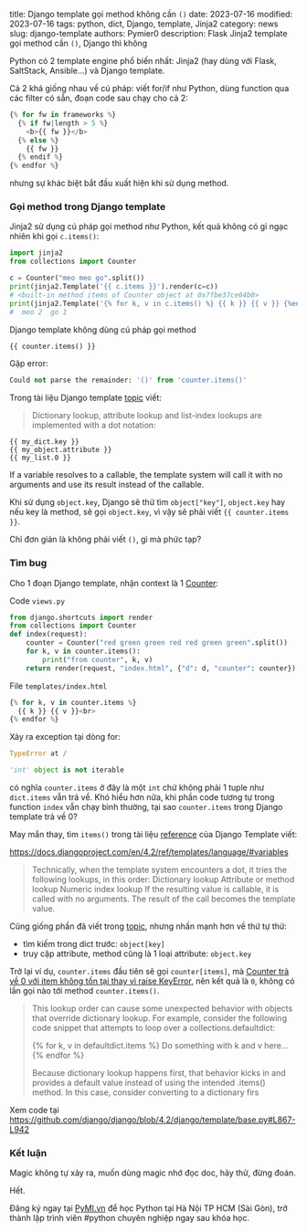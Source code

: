 title: Django template gọi method không cần `()`
date: 2023-07-16
modified: 2023-07-16
tags: python, dict, Django, template, Jinja2
category: news
slug: django-template
authors: Pymier0
description: Flask Jinja2 template gọi method cần `()`, Django thì không

Python có 2 template engine phổ biến nhất: Jinja2 (hay dùng với Flask, SaltStack, Ansible...) và Django template.

Cả 2 khá giống nhau về cú pháp: viết for/if như Python, dùng function qua các filter có sẵn, đoạn code sau chạy
cho cả 2:

```py
{% for fw in frameworks %}
  {% if fw|length > 5 %}
    <b>{{ fw }}</b>
  {% else %}
    {{ fw }}
  {% endif %}
{% endfor %}
```

nhưng sự khác biệt bắt đầu xuất hiện khi sử dụng method.

### Gọi method trong Django template

Jinja2 sử dụng cú pháp gọi method như Python, kết quả không có gì ngạc nhiên khi gọi `c.items()`:

```py
import jinja2
from collections import Counter

c = Counter("meo meo go".split())
print(jinja2.Template('{{ c.items }}').render(c=c))
# <built-in method items of Counter object at 0x7fbe37ce64b0>
print(jinja2.Template('{% for k, v in c.items() %} {{ k }} {{ v }} {%endfor%}').render(c=c))
#  meo 2  go 1
```


Django template không dùng cú pháp gọi method

```py
{{ counter.items() }}
```

Gặp error:
```py
Could not parse the remainder: '()' from 'counter.items()'
```

Trong tài liệu Django template [topic](https://docs.djangoproject.com/en/4.2/topics/templates/#variables) viết:

> Dictionary lookup, attribute lookup and list-index lookups are implemented with a dot notation:
  ```
  {{ my_dict.key }}
  {{ my_object.attribute }}
  {{ my_list.0 }}
  ```
  If a variable resolves to a callable, the template system will call it with no arguments and use its result instead of the callable.

Khi sử dụng `object.key`, Django sẽ thử tìm `object["key"]`, `object.key` hay nếu key là method, sẽ gọi `object.key`,
vì vậy sẽ phải viết `{{ counter.items }}`.

Chỉ đơn giản là không phải viết `()`, gì mà phức tạp?

### Tìm bug

Cho 1 đoạn Django template, nhận context là 1 [Counter]({filename}/counter.md):

Code `views.py`

```py
from django.shortcuts import render
from collections import Counter
def index(request):
    counter = Counter("red green green red red green green".split())
    for k, v in counter.items():
        print("from counter", k, v)
    return render(request, "index.html", {"d": d, "counter": counter})
```

File `templates/index.html`
```py
{% for k, v in counter.items %}
  {{ k }} {{ v }}<br>
{% endfor %}
```

Xảy ra exception tại dòng for:

```py
TypeError at /

'int' object is not iterable
```

có nghĩa `counter.items` ở đây là một `int` chứ không phải 1 tuple như `dict.items` vẫn trả về.
Khó hiểu hơn nữa, khi phần code tương tự trong function `index` vẫn chạy bình thường, tại sao `counter.items` trong Django template trả về 0?

May mắn thay, tìm `items()` trong tài liệu [reference](https://docs.djangoproject.com/en/4.2/ref/templates/language/) của Django Template viết:

<https://docs.djangoproject.com/en/4.2/ref/templates/language/#variables>

> Technically, when the template system encounters a dot, it tries the following lookups, in this order:
>     Dictionary lookup
>     Attribute or method lookup
>     Numeric index lookup
> If the resulting value is callable, it is called with no arguments. The result of the call becomes the template value.

Cũng giống phần đã viết trong [topic](https://docs.djangoproject.com/en/4.2/topics/templates/#variables), nhưng nhấn mạnh hơn về thứ tự thử:
- tìm kiếm trong dict trước: `object[key]`
- truy cập attribute, method cũng là 1 loại attribute: `object.key`

Trở lại ví dụ, `counter.items` đầu tiên sẽ gọi `counter[items]`,
mà [Counter trả về 0 với item không tồn tại thay vì raise KeyError]({filename}/counter.md), nên kết quả là `0`,
không có lần gọi nào tới method `counter.items()`.

> This lookup order can cause some unexpected behavior with objects that override dictionary lookup. For example, consider the following code snippet that attempts to loop over a collections.defaultdict:
>
> {% for k, v in defaultdict.items %}
>     Do something with k and v here...
> {% endfor %}
>
> Because dictionary lookup happens first, that behavior kicks in and provides a default value instead of using the intended .items() method. In this case, consider converting to a dictionary firs

Xem code tại <https://github.com/django/django/blob/4.2/django/template/base.py#L867-L942>

### Kết luận
Magic không tự xảy ra, muốn dùng magic nhớ đọc doc, hãy thử, đừng đoán.

Hết.

Đăng ký ngay tại [PyMI.vn](https://pymi.vn) để học Python tại Hà Nội TP HCM (Sài Gòn),
trở thành lập trình viên #python chuyên nghiệp ngay sau khóa học.
